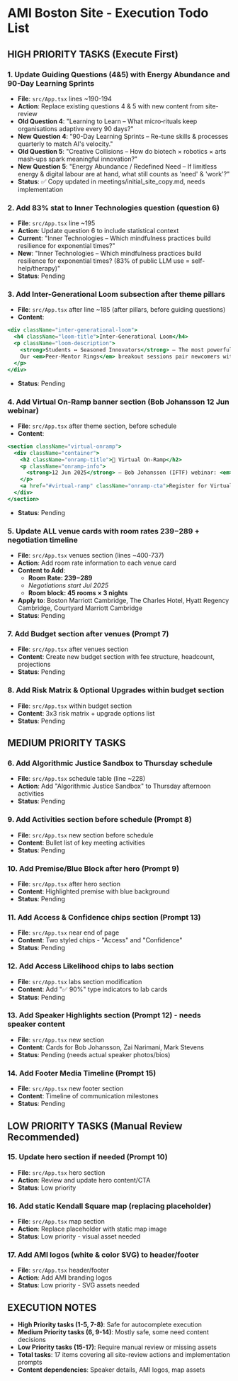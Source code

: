 # AMI Boston Site - Execution Todo List

## HIGH PRIORITY TASKS (Execute First)

### 1. Update Guiding Questions (4&5) with Energy Abundance and 90-Day Learning Sprints
- **File**: `src/App.tsx` lines ~190-194
- **Action**: Replace existing questions 4 & 5 with new content from site-review
- **Old Question 4**: "Learning to Learn – What micro‑rituals keep organisations adaptive every 90 days?"
- **New Question 4**: "90-Day Learning Sprints – Re-tune skills & processes quarterly to match AI's velocity."
- **Old Question 5**: "Creative Collisions – How do biotech × robotics × arts mash‑ups spark meaningful innovation?"
- **New Question 5**: "Energy Abundance / Redefined Need – If limitless energy & digital labour are at hand, what still counts as 'need' & 'work'?"
- **Status**: ✅ Copy updated in meetings/initial_site_copy.md, needs implementation

### 2. Add 83% stat to Inner Technologies question (question 6)
- **File**: `src/App.tsx` line ~195
- **Action**: Update question 6 to include statistical context
- **Current**: "Inner Technologies – Which mindfulness practices build resilience for exponential times?"
- **New**: "Inner Technologies – Which mindfulness practices build resilience for exponential times? (83% of public LLM use = self-help/therapy)"
- **Status**: Pending

### 3. Add Inter-Generational Loom subsection after theme pillars
- **File**: `src/App.tsx` after line ~185 (after pillars, before guiding questions)
- **Content**: 
```jsx
<div className="inter-generational-loom">
  <h4 className="loom-title">Inter-Generational Loom</h4>
  <p className="loom-description">
    <strong>Students ↔ Seasoned Innovators</strong> — The most powerful learning happens when fresh perspectives meet deep experience. 
    Our <em>Peer-Mentor Rings</em> breakout sessions pair newcomers with veterans in rotating micro-conversations that spark breakthrough insights.
  </p>
</div>
```
- **Status**: Pending

### 4. Add Virtual On-Ramp banner section (Bob Johansson 12 Jun webinar)
- **File**: `src/App.tsx` after theme section, before schedule
- **Content**:
```jsx
<section className="virtual-onramp">
  <div className="container">
    <h2 className="onramp-title">🎯 Virtual On-Ramp</h2>
    <p className="onramp-info">
      <strong>12 Jun 2025</strong> — Bob Johansson (IFTF) webinar: <em>"4 Augmented Leadership Skills for 2026"</em> — Free preview session with replay available March 2026.
    </p>
    <a href="#virtual-ramp" className="onramp-cta">Register for Virtual Session</a>
  </div>
</section>
```
- **Status**: Pending

### 5. Update ALL venue cards with room rates $239-$289 + negotiation timeline
- **File**: `src/App.tsx` venues section (lines ~400-737)
- **Action**: Add room rate information to each venue card
- **Content to Add**: 
  - **Room Rate: $239-$289** 
  - *Negotiations start Jul 2025*
  - **Room block: 45 rooms × 3 nights**
- **Apply to**: Boston Marriott Cambridge, The Charles Hotel, Hyatt Regency Cambridge, Courtyard Marriott Cambridge
- **Status**: Pending

### 7. Add Budget section after venues (Prompt 7)
- **File**: `src/App.tsx` after venues section
- **Content**: Create new budget section with fee structure, headcount, projections
- **Status**: Pending

### 8. Add Risk Matrix & Optional Upgrades within budget section
- **File**: `src/App.tsx` within budget section
- **Content**: 3x3 risk matrix + upgrade options list
- **Status**: Pending

## MEDIUM PRIORITY TASKS

### 6. Add Algorithmic Justice Sandbox to Thursday schedule
- **File**: `src/App.tsx` schedule table (line ~228)
- **Action**: Add "Algorithmic Justice Sandbox" to Thursday afternoon activities
- **Status**: Pending

### 9. Add Activities section before schedule (Prompt 8)
- **File**: `src/App.tsx` new section before schedule
- **Content**: Bullet list of key meeting activities
- **Status**: Pending

### 10. Add Premise/Blue Block after hero (Prompt 9)
- **File**: `src/App.tsx` after hero section
- **Content**: Highlighted premise with blue background
- **Status**: Pending

### 11. Add Access & Confidence chips section (Prompt 13)
- **File**: `src/App.tsx` near end of page
- **Content**: Two styled chips - "Access" and "Confidence"
- **Status**: Pending

### 12. Add Access Likelihood chips to labs section
- **File**: `src/App.tsx` labs section modification
- **Content**: Add "✅ 90%" type indicators to lab cards
- **Status**: Pending

### 13. Add Speaker Highlights section (Prompt 12) - needs speaker content
- **File**: `src/App.tsx` new section
- **Content**: Cards for Bob Johansson, Zai Narimani, Mark Stevens
- **Status**: Pending (needs actual speaker photos/bios)

### 14. Add Footer Media Timeline (Prompt 15)
- **File**: `src/App.tsx` new footer section
- **Content**: Timeline of communication milestones
- **Status**: Pending

## LOW PRIORITY TASKS (Manual Review Recommended)

### 15. Update hero section if needed (Prompt 10)
- **File**: `src/App.tsx` hero section
- **Action**: Review and update hero content/CTA
- **Status**: Low priority

### 16. Add static Kendall Square map (replacing placeholder)
- **File**: `src/App.tsx` map section
- **Action**: Replace placeholder with static map image
- **Status**: Low priority - visual asset needed

### 17. Add AMI logos (white & color SVG) to header/footer
- **File**: `src/App.tsx` header/footer
- **Action**: Add AMI branding logos
- **Status**: Low priority - SVG assets needed

## EXECUTION NOTES

- **High Priority tasks (1-5, 7-8)**: Safe for autocomplete execution
- **Medium Priority tasks (6, 9-14)**: Mostly safe, some need content decisions
- **Low Priority tasks (15-17)**: Require manual review or missing assets
- **Total tasks**: 17 items covering all site-review actions and implementation prompts
- **Content dependencies**: Speaker details, AMI logos, map assets